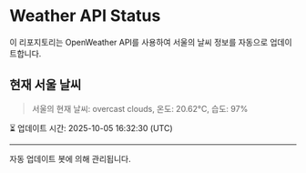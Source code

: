
# Weather API Status

이 리포지토리는 OpenWeather API를 사용하여 서울의 날씨 정보를 자동으로 업데이트합니다.

## 현재 서울 날씨
> 서울의 현재 날씨: overcast clouds, 온도: 20.62°C, 습도: 97%

⏳ 업데이트 시간: 2025-10-05 16:32:30 (UTC)

---
자동 업데이트 봇에 의해 관리됩니다.
